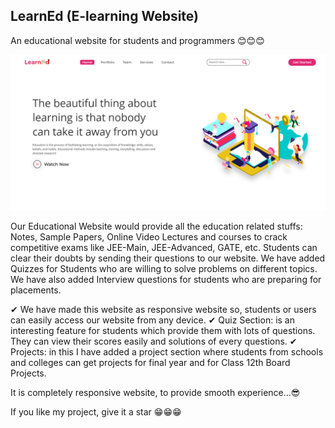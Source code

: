 ## LearnEd (E-learning Website)
An educational website for students and programmers 😊😊😊

![](pcView.png)

Our Educational Website would provide all the education related stuffs:
Notes, Sample Papers, Online Video Lectures and courses to crack competitive
exams like JEE-Main, JEE-Advanced, GATE, etc. Students can clear their doubts
by sending their questions to our website. We have added Quizzes for Students
who are willing to solve problems on different topics. We have also added
Interview questions for students who are preparing for placements.

✔ We have made this website as responsive website so, students or users can
   easily access our website from  any device.
✔ Quiz Section: is an interesting feature for students which provide them with
   lots of questions. They can view their scores easily and solutions of every questions.
✔ Projects: in this I have added a project section where students from schools and
   colleges can get projects for final year and for Class 12th Board Projects.

It is completely responsive website, to provide smooth experience...😎

If you like my project, give it a star  😁😁😁
